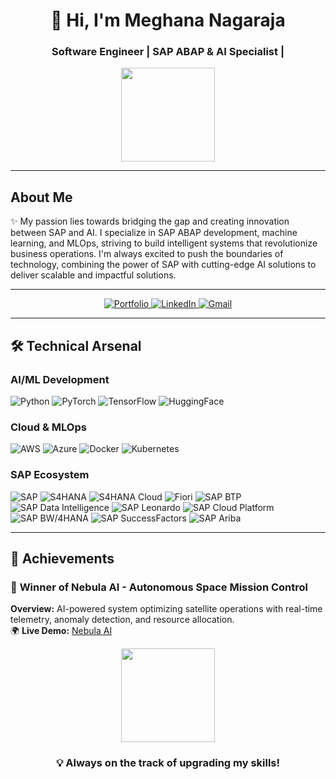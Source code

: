 <h1 align="center">👋 Hi, I'm Meghana Nagaraja</h1>
<h3 align="center">Software Engineer | SAP ABAP & AI Specialist |</h3>

<p align="center">
  <img height="150" src="https://media0.giphy.com/media/147a7QKzPPbHBC/giphy.gif" />
</p>

---

## About Me  
✨ My passion lies towards bridging the gap and creating innovation between SAP and AI. I specialize in SAP ABAP development, machine learning, and MLOps, striving to build intelligent systems that revolutionize business operations. I'm always excited to push the boundaries of technology, combining the power of SAP with cutting-edge AI solutions to deliver scalable and impactful solutions.

---

<p align="center">
  <a href="https://meghananagaraja.netlify.app/" target="_blank">
    <img src="https://img.shields.io/badge/Portfolio-%23000000.svg?style=for-the-badge&logo=react&logoColor=white" alt="Portfolio"/>
  </a>
  <a href="https://www.linkedin.com/in/meghana-nagaraja-01ai/" target="_blank">
    <img src="https://img.shields.io/badge/LinkedIn-%230077B5.svg?style=for-the-badge&logo=linkedin&logoColor=white" alt="LinkedIn"/>
  </a>
  <a href="mailto:meghana.nagaraja01@gmail.com">
    <img src="https://img.shields.io/badge/Gmail-D14836?style=for-the-badge&logo=gmail&logoColor=white" alt="Gmail"/>
  </a>
</p>

---

## 🛠️ Technical Arsenal

### **AI/ML Development**  
![Python](https://img.shields.io/badge/Python-3776AB?logo=python&logoColor=white)
![PyTorch](https://img.shields.io/badge/PyTorch-EE4C2C?logo=pytorch&logoColor=white)
![TensorFlow](https://img.shields.io/badge/TensorFlow-FF6F00?logo=tensorflow&logoColor=white)
![HuggingFace](https://img.shields.io/badge/Hugging%20Face-FFD21E?logo=huggingface&logoColor=black)

### **Cloud & MLOps**  
![AWS](https://img.shields.io/badge/AWS-%23FF9900.svg?logo=amazon-aws&logoColor=white)
![Azure](https://img.shields.io/badge/Azure-0089D6?logo=microsoft-azure&logoColor=white)
![Docker](https://img.shields.io/badge/Docker-2496ED?logo=docker&logoColor=white)
![Kubernetes](https://img.shields.io/badge/Kubernetes-326CE5?logo=kubernetes&logoColor=white)

### **SAP Ecosystem**  
![SAP](https://img.shields.io/badge/SAP-0FAAFF?logo=sap&logoColor=white)
![S4HANA](https://img.shields.io/badge/S%2F4HANA-0FAAFF?logo=sap&logoColor=white)
![S4HANA Cloud](https://img.shields.io/badge/S%2F4HANA%20Cloud-0FAAFF?logo=sap&logoColor=white)
![Fiori](https://img.shields.io/badge/Fiori-0FAAFF?logo=sap&logoColor=white)
![SAP BTP](https://img.shields.io/badge/SAP%20BTP-0FAAFF?logo=sap&logoColor=white)
![SAP Data Intelligence](https://img.shields.io/badge/SAP%20Data%20Intelligence-0FAAFF?logo=sap&logoColor=white)
![SAP Leonardo](https://img.shields.io/badge/SAP%20Leonardo-0FAAFF?logo=sap&logoColor=white)
![SAP Cloud Platform](https://img.shields.io/badge/SAP%20Cloud%20Platform-0FAAFF?logo=sap&logoColor=white)
![SAP BW/4HANA](https://img.shields.io/badge/SAP%20BW%2F4HANA-0FAAFF?logo=sap&logoColor=white)
![SAP SuccessFactors](https://img.shields.io/badge/SAP%20SuccessFactors-0FAAFF?logo=sap&logoColor=white)
![SAP Ariba](https://img.shields.io/badge/SAP%20Ariba-0FAAFF?logo=sap&logoColor=white)

---

## 🚀 Achievements

### 🌌 **Winner of Nebula AI - Autonomous Space Mission Control**  
**Overview:** AI-powered system optimizing satellite operations with real-time telemetry, anomaly detection, and resource allocation.  
🌍 **Live Demo:** [Nebula AI](https://nebulaspace.netlify.app/)  

<p align="center">
  <img height="150" src="https://media3.giphy.com/media/5WILqPq29TyIkVCSej/giphy.gif" />
</p>

<h3 align="center">💡 Always on the track of upgrading my skills!</h3>
